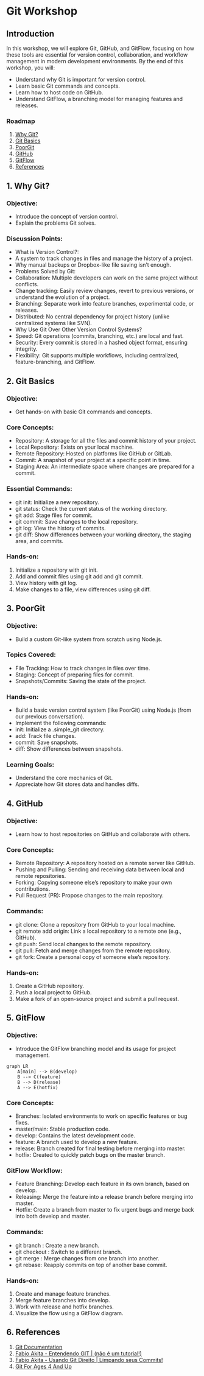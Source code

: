 # Git Workshop

## Introduction

In this workshop, we will explore Git, GitHub, and GitFlow, focusing on how these tools are essential for version control, collaboration, and workflow management in modern development environments. By the end of this workshop, you will:

-	Understand why Git is important for version control.
-	Learn basic Git commands and concepts.
-	Learn how to host code on GitHub.
-	Understand GitFlow, a branching model for managing features and releases.

### Roadmap

1. [Why Git?](#1-why-git)
2. [Git Basics](#2-git-basics)
3. [PoorGit](#3-poorgit)
4. [GitHub](#4-github)
5. [GitFlow](#5-gitflow)
6. [References](#6-references)

## 1. Why Git?

### Objective:

- Introduce the concept of version control.
- Explain the problems Git solves.

### Discussion Points:

- What is Version Control?:
- A system to track changes in files and manage the history of a project.
- Why manual backups or Dropbox-like file saving isn’t enough.
- Problems Solved by Git:
- Collaboration: Multiple developers can work on the same project without conflicts.
- Change tracking: Easily review changes, revert to previous versions, or understand the evolution of a project.
- Branching: Separate work into feature branches, experimental code, or releases.
- Distributed: No central dependency for project history (unlike centralized systems like SVN).
- Why Use Git Over Other Version Control Systems?
- Speed: Git operations (commits, branching, etc.) are local and fast.
- Security: Every commit is stored in a hashed object format, ensuring integrity.
- Flexibility: Git supports multiple workflows, including centralized, feature-branching, and GitFlow.

## 2. Git Basics

### Objective:

- Get hands-on with basic Git commands and concepts.

### Core Concepts:

- Repository: A storage for all the files and commit history of your project.
- Local Repository: Exists on your local machine.
- Remote Repository: Hosted on platforms like GitHub or GitLab.
- Commit: A snapshot of your project at a specific point in time.
- Staging Area: An intermediate space where changes are prepared for a commit.

### Essential Commands:

- git init: Initialize a new repository.
- git status: Check the current status of the working directory.
- git add: Stage files for commit.
- git commit: Save changes to the local repository.
- git log: View the history of commits.
- git diff: Show differences between your working directory, the staging area, and commits.

### Hands-on:

1.	Initialize a repository with git init.
2.	Add and commit files using git add and git commit.
3.	View history with git log.
4.	Make changes to a file, view differences using git diff.

## 3. PoorGit

### Objective:

- Build a custom Git-like system from scratch using Node.js.

### Topics Covered:

- File Tracking: How to track changes in files over time.
- Staging: Concept of preparing files for commit.
- Snapshots/Commits: Saving the state of the project.

### Hands-on:

- Build a basic version control system (like PoorGit) using Node.js (from our previous conversation).
- Implement the following commands:
- init: Initialize a .simple_git directory.
- add: Track file changes.
- commit: Save snapshots.
- diff: Show differences between snapshots.

### Learning Goals:

- Understand the core mechanics of Git.
- Appreciate how Git stores data and handles diffs.

## 4. GitHub

### Objective:

- Learn how to host repositories on GitHub and collaborate with others.

### Core Concepts:

- Remote Repository: A repository hosted on a remote server like GitHub.
- Pushing and Pulling: Sending and receiving data between local and remote repositories.
- Forking: Copying someone else’s repository to make your own contributions.
- Pull Request (PR): Propose changes to the main repository.

### Commands:

- git clone: Clone a repository from GitHub to your local machine.
- git remote add origin: Link a local repository to a remote one (e.g., GitHub).
- git push: Send local changes to the remote repository.
- git pull: Fetch and merge changes from the remote repository.
- git fork: Create a personal copy of someone else’s repository.

### Hands-on:

1.	Create a GitHub repository.
2.	Push a local project to GitHub.
3.	Make a fork of an open-source project and submit a pull request.

## 5. GitFlow

### Objective:

- Introduce the GitFlow branching model and its usage for project management.


```mermaid
graph LR
    A[main] --> B(develop)
    B --> C(feature)
    B --> D(release)
    A --> E(hotfix)
```

### Core Concepts:

- Branches: Isolated environments to work on specific features or bug fixes.
- master/main: Stable production code.
- develop: Contains the latest development code.
- feature: A branch used to develop a new feature.
- release: Branch created for final testing before merging into master.
- hotfix: Created to quickly patch bugs on the master branch.

### GitFlow Workflow:

- Feature Branching: Develop each feature in its own branch, based on develop.
- Releasing: Merge the feature into a release branch before merging into master.
- Hotfix: Create a branch from master to fix urgent bugs and merge back into both develop and master.

### Commands:

- git branch : Create a new branch.
- git checkout : Switch to a different branch.
- git merge : Merge changes from one branch into another.
- git rebase: Reapply commits on top of another base commit.

### Hands-on:

1.	Create and manage feature branches.
2.	Merge feature branches into develop.
3.	Work with release and hotfix branches.
4.	Visualize the flow using a GitFlow diagram.

## 6. References

1. [Git Documentation](https://git-scm.com/doc)
2. [Fabio Akita - Entendendo GIT | (não é um tutorial!)](https://www.youtube.com/watch?v=6Czd1Yetaac)
3. [Fabio Akita - Usando Git Direito | Limpando seus Commits!](https://www.youtube.com/watch?v=6OokP-NE49k)
4. [Git For Ages 4 And Up](https://www.youtube.com/watch?v=1ffBJ4sVUb4)